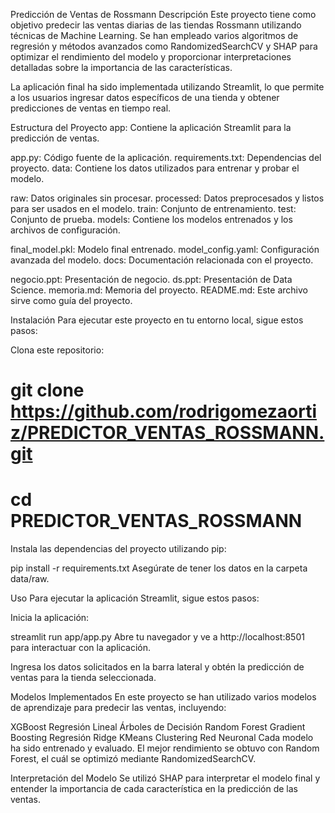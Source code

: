 Predicción de Ventas de Rossmann
Descripción
Este proyecto tiene como objetivo predecir las ventas diarias de las tiendas Rossmann utilizando técnicas de Machine Learning. Se han empleado varios algoritmos de regresión y métodos avanzados como RandomizedSearchCV y SHAP para optimizar el rendimiento del modelo y proporcionar interpretaciones detalladas sobre la importancia de las características.

La aplicación final ha sido implementada utilizando Streamlit, lo que permite a los usuarios ingresar datos específicos de una tienda y obtener predicciones de ventas en tiempo real.

Estructura del Proyecto
app: Contiene la aplicación Streamlit para la predicción de ventas.

app.py: Código fuente de la aplicación.
requirements.txt: Dependencias del proyecto.
data: Contiene los datos utilizados para entrenar y probar el modelo.

raw: Datos originales sin procesar.
processed: Datos preprocesados y listos para ser usados en el modelo.
train: Conjunto de entrenamiento.
test: Conjunto de prueba.
models: Contiene los modelos entrenados y los archivos de configuración.

final_model.pkl: Modelo final entrenado.
model_config.yaml: Configuración avanzada del modelo.
docs: Documentación relacionada con el proyecto.

negocio.ppt: Presentación de negocio.
ds.ppt: Presentación de Data Science.
memoria.md: Memoria del proyecto.
README.md: Este archivo sirve como guía del proyecto.

Instalación
Para ejecutar este proyecto en tu entorno local, sigue estos pasos:

Clona este repositorio:

# git clone https://github.com/rodrigomezaortiz/PREDICTOR_VENTAS_ROSSMANN.git 
# cd PREDICTOR_VENTAS_ROSSMANN 
Instala las dependencias del proyecto utilizando pip:

pip install -r requirements.txt
Asegúrate de tener los datos en la carpeta data/raw.

Uso
Para ejecutar la aplicación Streamlit, sigue estos pasos:

Inicia la aplicación:

streamlit run app/app.py
Abre tu navegador y ve a http://localhost:8501 para interactuar con la aplicación.

Ingresa los datos solicitados en la barra lateral y obtén la predicción de ventas para la tienda seleccionada.

Modelos Implementados
En este proyecto se han utilizado varios modelos de aprendizaje para predecir las ventas, incluyendo:

XGBoost
Regresión Lineal
Árboles de Decisión
Random Forest
Gradient Boosting
Regresión Ridge
KMeans Clustering
Red Neuronal
Cada modelo ha sido entrenado y evaluado. El mejor rendimiento se obtuvo con Random Forest, el cuál se optimizó mediante RandomizedSearchCV.

Interpretación del Modelo
Se utilizó SHAP para interpretar el modelo final y entender la importancia de cada característica en la predicción de las ventas.
